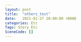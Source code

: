```yaml
---
layout: post
title:  "others_test"
date:   2021-01-27 20:00:00 +0000
categories: Etc
Tags: Story Etc
SceneCode: []
---
```

